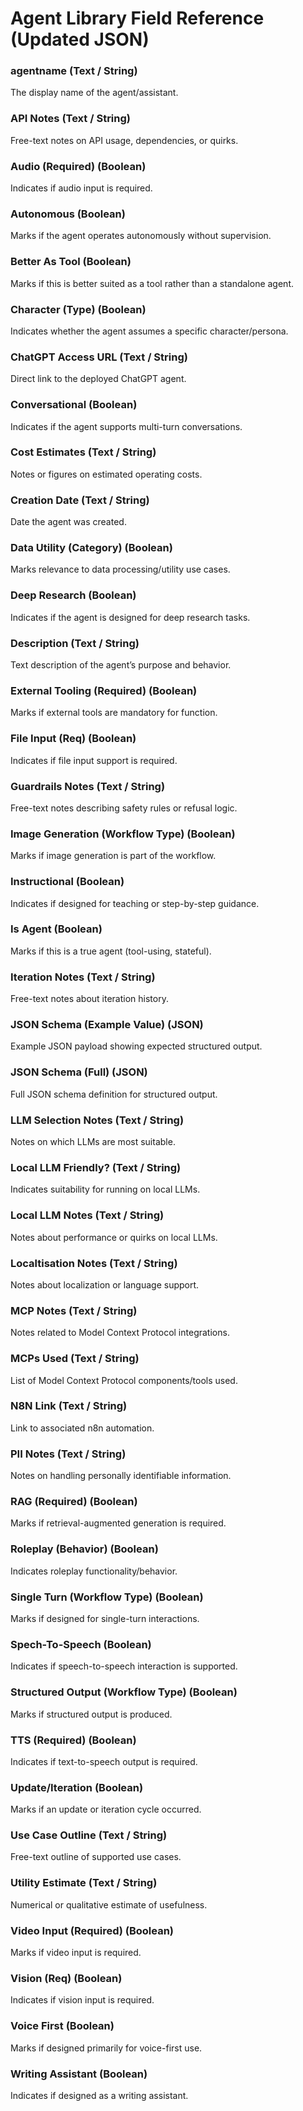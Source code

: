 # Agent Library Field Reference (Updated JSON)

### agentname (Text / String)

The display name of the agent/assistant.

### API Notes (Text / String)

Free-text notes on API usage, dependencies, or quirks.

### Audio (Required) (Boolean)

Indicates if audio input is required.

### Autonomous (Boolean)

Marks if the agent operates autonomously without supervision.

### Better As Tool (Boolean)

Marks if this is better suited as a tool rather than a standalone agent.

### Character (Type) (Boolean)

Indicates whether the agent assumes a specific character/persona.

### ChatGPT Access URL (Text / String)

Direct link to the deployed ChatGPT agent.

### Conversational (Boolean)

Indicates if the agent supports multi-turn conversations.

### Cost Estimates (Text / String)

Notes or figures on estimated operating costs.

### Creation Date (Text / String)

Date the agent was created.

### Data Utility (Category) (Boolean)

Marks relevance to data processing/utility use cases.

### Deep Research (Boolean)

Indicates if the agent is designed for deep research tasks.

### Description (Text / String)

Text description of the agent’s purpose and behavior.

### External Tooling (Required) (Boolean)

Marks if external tools are mandatory for function.

### File Input (Req) (Boolean)

Indicates if file input support is required.

### Guardrails Notes (Text / String)

Free-text notes describing safety rules or refusal logic.

### Image Generation (Workflow Type) (Boolean)

Marks if image generation is part of the workflow.

### Instructional (Boolean)

Indicates if designed for teaching or step-by-step guidance.

### Is Agent (Boolean)

Marks if this is a true agent (tool-using, stateful).

### Iteration Notes (Text / String)

Free-text notes about iteration history.

### JSON Schema (Example Value) (JSON)

Example JSON payload showing expected structured output.

### JSON Schema (Full) (JSON)

Full JSON schema definition for structured output.

### LLM Selection Notes (Text / String)

Notes on which LLMs are most suitable.

### Local LLM Friendly? (Text / String)

Indicates suitability for running on local LLMs.

### Local LLM Notes (Text / String)

Notes about performance or quirks on local LLMs.

### Localtisation Notes (Text / String)

Notes about localization or language support.

### MCP Notes (Text / String)

Notes related to Model Context Protocol integrations.

### MCPs Used (Text / String)

List of Model Context Protocol components/tools used.

### N8N Link (Text / String)

Link to associated n8n automation.

### PII Notes (Text / String)

Notes on handling personally identifiable information.

### RAG (Required) (Boolean)

Marks if retrieval-augmented generation is required.

### Roleplay (Behavior) (Boolean)

Indicates roleplay functionality/behavior.

### Single Turn (Workflow Type) (Boolean)

Marks if designed for single-turn interactions.

### Spech-To-Speech (Boolean)

Indicates if speech-to-speech interaction is supported.

### Structured Output (Workflow Type) (Boolean)

Marks if structured output is produced.

### TTS (Required) (Boolean)

Indicates if text-to-speech output is required.

### Update/Iteration (Boolean)

Marks if an update or iteration cycle occurred.

### Use Case Outline (Text / String)

Free-text outline of supported use cases.

### Utility Estimate (Text / String)

Numerical or qualitative estimate of usefulness.

### Video Input (Required) (Boolean)

Marks if video input is required.

### Vision (Req) (Boolean)

Indicates if vision input is required.

### Voice First (Boolean)

Marks if designed primarily for voice-first use.

### Writing Assistant (Boolean)

Indicates if designed as a writing assistant.

 